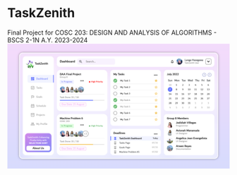 # TaskZenith
Final Project for COSC 203: DESIGN AND ANALYSIS OF ALGORITHMS - BSCS 2-1N A.Y. 2023-2024
![Dashboard](https://github.com/jeayuun/TaskZenith/blob/main/dashboard.png?raw=true)

